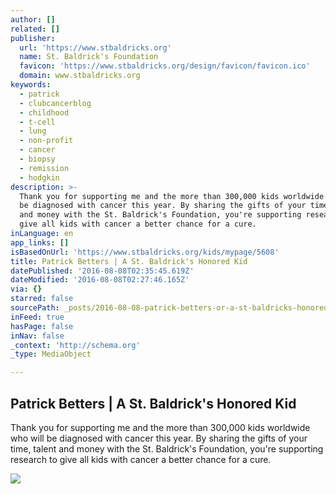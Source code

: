 ```yaml
---
author: []
related: []
publisher:
  url: 'https://www.stbaldricks.org'
  name: St. Baldrick's Foundation
  favicon: 'https://www.stbaldricks.org/design/favicon/favicon.ico'
  domain: www.stbaldricks.org
keywords:
  - patrick
  - clubcancerblog
  - childhood
  - t-cell
  - lung
  - non-profit
  - cancer
  - biopsy
  - remission
  - hodgkin
description: >-
  Thank you for supporting me and the more than 300,000 kids worldwide who will
  be diagnosed with cancer this year. By sharing the gifts of your time, talent
  and money with the St. Baldrick's Foundation, you're supporting research to
  give all kids with cancer a better chance for a cure.
inLanguage: en
app_links: []
isBasedOnUrl: 'https://www.stbaldricks.org/kids/mypage/5608'
title: Patrick Betters | A St. Baldrick's Honored Kid
datePublished: '2016-08-08T02:35:45.619Z'
dateModified: '2016-08-08T02:27:46.165Z'
via: {}
starred: false
sourcePath: _posts/2016-08-08-patrick-betters-or-a-st-baldricks-honored-kid.md
inFeed: true
hasPage: false
inNav: false
_context: 'http://schema.org'
_type: MediaObject

---
```

<article style=""><h1>Patrick Betters | A St. Baldrick's Honored Kid</h1><p>Thank you for supporting me and the more than 300,000 kids worldwide who will be diagnosed with cancer this year. By sharing the gifts of your time, talent and money with the St. Baldrick's Foundation, you're supporting research to give all kids with cancer a better chance for a cure.</p><img src="http://www.stbaldricks.org/photo/kid/5608/large" /></article>